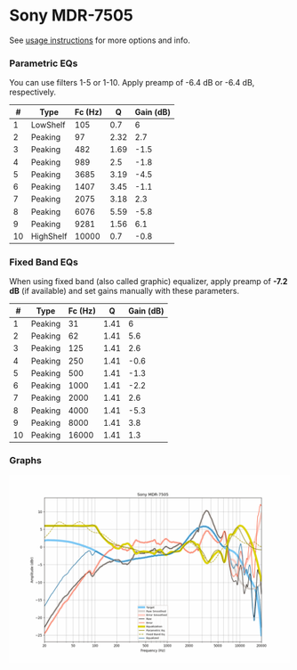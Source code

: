 # Sony MDR-7505
See [usage instructions](https://github.com/jaakkopasanen/AutoEq#usage) for more options and info.

### Parametric EQs
You can use filters 1-5 or 1-10. Apply preamp of -6.4 dB or -6.4 dB, respectively.

|   # | Type      |   Fc (Hz) |    Q |   Gain (dB) |
|-----|-----------|-----------|------|-------------|
|   1 | LowShelf  |       105 | 0.7  |         6   |
|   2 | Peaking   |        97 | 2.32 |         2.7 |
|   3 | Peaking   |       482 | 1.69 |        -1.5 |
|   4 | Peaking   |       989 | 2.5  |        -1.8 |
|   5 | Peaking   |      3685 | 3.19 |        -4.5 |
|   6 | Peaking   |      1407 | 3.45 |        -1.1 |
|   7 | Peaking   |      2075 | 3.18 |         2.3 |
|   8 | Peaking   |      6076 | 5.59 |        -5.8 |
|   9 | Peaking   |      9281 | 1.56 |         6.1 |
|  10 | HighShelf |     10000 | 0.7  |        -0.8 |

### Fixed Band EQs
When using fixed band (also called graphic) equalizer, apply preamp of **-7.2 dB** (if available) and set gains manually with these parameters.

|   # | Type    |   Fc (Hz) |    Q |   Gain (dB) |
|-----|---------|-----------|------|-------------|
|   1 | Peaking |        31 | 1.41 |         6   |
|   2 | Peaking |        62 | 1.41 |         5.6 |
|   3 | Peaking |       125 | 1.41 |         2.6 |
|   4 | Peaking |       250 | 1.41 |        -0.6 |
|   5 | Peaking |       500 | 1.41 |        -1.3 |
|   6 | Peaking |      1000 | 1.41 |        -2.2 |
|   7 | Peaking |      2000 | 1.41 |         2.6 |
|   8 | Peaking |      4000 | 1.41 |        -5.3 |
|   9 | Peaking |      8000 | 1.41 |         3.8 |
|  10 | Peaking |     16000 | 1.41 |         1.3 |

### Graphs
![](./Sony%20MDR-7505.png)
